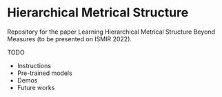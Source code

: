 # Hierarchical Metrical Structure

Repository for the paper Learning Hierarchical Metrical Structure Beyond Measures (to be presented on ISMIR 2022).

TODO
* Instructions
* Pre-trained models
* Demos
* Future works
